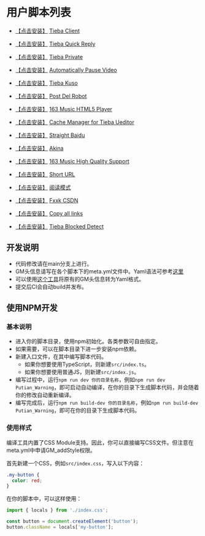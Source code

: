 # 用户脚本列表

* [【点击安装】](https://userscript.firefoxcn.net/js/Tieba_Client.user.js) [Tieba Client](https://github.com/FirefoxBar/userscript/tree/main/Tieba_Client)

* [【点击安装】](https://userscript.firefoxcn.net/js/Tieba_Quick_Reply.user.js) [Tieba Quick Reply](https://github.com/FirefoxBar/userscript/tree/main/Tieba_Quick_Reply)

* [【点击安装】](https://userscript.firefoxcn.net/js/Tieba_Private.user.js) [Tieba Private](https://github.com/FirefoxBar/userscript/tree/main/Tieba_Private)

* [【点击安装】](https://userscript.firefoxcn.net/js/Automatically_Pause_Video.user.js) [Automatically Pause Video](https://github.com/FirefoxBar/userscript/tree/main/Automatically_Pause_Video)

* [【点击安装】](https://userscript.firefoxcn.net/js/Tieba_Kuso.user.js) [Tieba Kuso](https://github.com/FirefoxBar/userscript/tree/main/Tieba_Kuso)

* [【点击安装】](https://userscript.firefoxcn.net/js/PostDelRobot.user.js) [Post Del Robot](https://github.com/FirefoxBar/userscript/tree/main/Post_Del_Robot)

* [【点击安装】](https://userscript.firefoxcn.net/js/163_Music_HTML5_Player.user.js) [163 Music HTML5 Player](https://github.com/FirefoxBar/userscript/tree/main/163_Music_HTML5_Player)

* [【点击安装】](https://userscript.firefoxcn.net/js/Cache_Manager_for_Tieba_Ueditor.user.js) [Cache Manager for Tieba Ueditor](https://github.com/FirefoxBar/userscript/tree/main/Cache_Manager_for_Tieba_Ueditor)
* [【点击安装】](https://userscript.firefoxcn.net/js/Straight_Baidu.user.js) [Straight Baidu](https://github.com/FirefoxBar/userscript/tree/main/Straight_Baidu)

* [【点击安装】](https://userscript.firefoxcn.net/js/Akina.js) [Akina](https://github.com/FirefoxBar/userscript/tree/main/Akina)

* [【点击安装】](https://userscript.firefoxcn.net/js/163.Music.HQ.user.js) [163 Music High Quality Support](https://github.com/FirefoxBar/userscript/tree/main/163_Music_High_Quality_Support)

* [【点击安装】](https://userscript.firefoxcn.net/js/Short_URL.user.js) [Short URL](https://github.com/FirefoxBar/userscript/tree/main/Short_URL)

* [【点击安装】](https://userscript.firefoxcn.net/js/Reading_Mode.user.js) [阅读模式](https://github.com/FirefoxBar/userscript/tree/main/Reading_Mode)

* [【点击安装】](https://userscript.firefoxcn.net/js/Fxxk_CSDN.user.js) [Fxxk CSDN](https://github.com/FirefoxBar/userscript/tree/main/Fxxk_CSDN)

* [【点击安装】](https://userscript.firefoxcn.net/js/Copy_all_links.user.js) [Copy all links](https://github.com/FirefoxBar/userscript/tree/main/Copy_all_links)

* [【点击安装】](https://userscript.firefoxcn.net/js/Tieba_Blocked_Detect.user.js) [Tieba Blocked Detect](https://github.com/FirefoxBar/userscript/tree/main/Tieba_Blocked_Detect)


## 开发说明

* 代码修改请在main分支上进行。
* GM头信息请写在各个脚本下的meta.yml文件中。Yaml语法可参考[这里](https://www.ruanyifeng.com/blog/2016/07/yaml.html)
* 可以使用[这个工具](https://userscript.firefoxcn.net/)将原有的GM头信息转为Yaml格式。
* 提交后CI会自动build并发布。

## 使用NPM开发

### 基本说明
* 进入你的脚本目录，使用npm初始化。各类参数可自由指定。
* 如果需要，可以在脚本目录下进一步安装npm依赖。
* 新建入口文件，在其中编写脚本代码。
  * 如果你想要使用TypeScript，则新建`src/index.ts`。
  * 如果你想要使用普通JS，则新建`src/index.js`。
* 编写过程中，运行`npm run dev 你的目录名称`，例如`npm run dev Putian_Warning`，即可启动自动编译，在你的目录下生成脚本代码，并会随着你的修改自动重新编译。
* 编写完成后，运行`npm run build-dev 你的目录名称`，例如`npm run build-dev Putian_Warning`，即可在你的目录下生成脚本代码。

### 使用样式
编译工具内置了CSS Module支持。因此，你可以直接编写CSS文件。但注意在meta.yml中申请GM_addStyle权限。

首先新建一个CSS，例如`src/index.css`，写入以下内容：
```css
.my-button {
  color: red;
}
```

在你的脚本中，可以这样使用：
```js
import { locals } from './index.css';

const button = document.createElement('button');
button.className = locals['my-button'];
```
